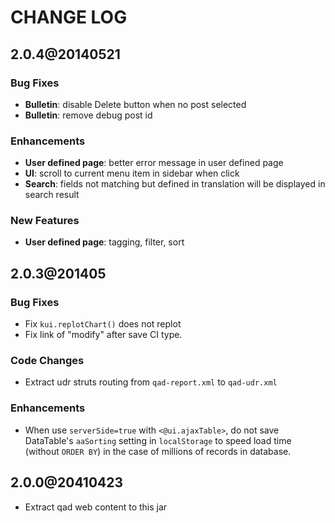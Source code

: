 # CHANGE LOG

2.0.4@20140521
-------------------
### Bug Fixes
* __Bulletin__: disable Delete button when no post selected
* __Bulletin__: remove debug post id

### Enhancements
* __User defined page__: better error message in user defined page
* __UI__: scroll to current menu item in sidebar when click
* __Search__: fields not matching but defined in translation will be displayed in search result

### New Features
* __User defined page__: tagging, filter, sort

2.0.3@201405
-------------------
### Bug Fixes
* Fix `kui.replotChart()` does not replot
* Fix link of "modify" after save CI type.

### Code Changes
* Extract udr struts routing from `qad-report.xml` to `qad-udr.xml`

### Enhancements
* When use `serverSide=true` with `<@ui.ajaxTable>`, do not save DataTable's `aaSorting` setting in `localStorage` to speed load time (without `ORDER BY`) in the case of millions of records in database.


2.0.0@20410423
-------------------
* Extract qad web content to this jar